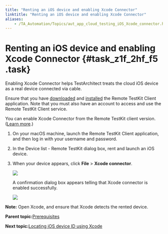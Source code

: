 ```yaml
--- 
title: "Renting an iOS device and enabling Xcode Connector"
linktitle: "Renting an iOS device and enabling Xcode Connector"
aliases: 
    - /TA_Automation/Topics/aut_app_cloud_testing_iOS_Xcode_connector.html
---
```

# Renting an iOS device and enabling Xcode Connector {#task_z1f_2hf_f5 .task}

Enabling Xcode Connector helps TestArchitect treats the cloud iOS device as a real device connected via cable.

Ensure that you have [downloaded](https://appkitbox.com/en/testkit/download) and [installed](https://appkitbox.com/en/testkit/support/signin/signin13) the Remote TestKit Client application. Note that you must also have an account to access and use the Remote TestKit Client service.

You can enable Xcode Connector from the Remote TestKit client version. \([Learn more](https://appkitbox.com/en/testkit/support/tools/tools11).\)

1.  On your macOS machine, launch the Remote TestKit Client application, and then log in with your username and password.

2.  In the Device list - Remote TestKit dialog box, rent and launch an iOS device.

3.  When your device appears, click **File** \> **Xcode connector**.

    ![](../Images/xcode_connector.png)

    A confirmation dialog box appears telling that Xcode connector is enabled successfully.

    ![](../Images/xcode_connector_enabled.png)


**Note:** Open Xcode, and ensure that Xcode detects the rented device.

**Parent topic:**[Prerequisites](../../TA_Automation/Topics/aut_app_cloud_testing_iOS_prerequisites.html)

**Next topic:**[Locating iOS device ID using Xcode](../../TA_Automation/Topics/aut_obtaining_UDID.html)


